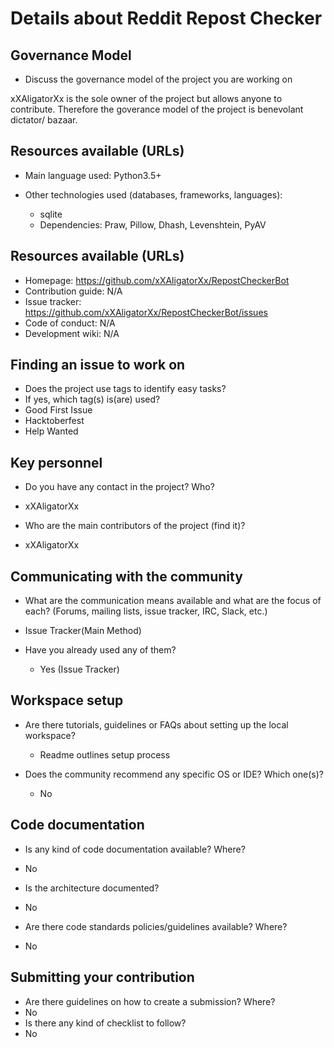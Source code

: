 # Details about Reddit Repost Checker

## Governance Model

  * Discuss the governance model of the project you are working on
  
  xXAligatorXx is the sole owner of the project but allows anyone to contribute. Therefore the goverance model of the project is benevolant dictator/ bazaar.  


## Resources available (URLs)

  * Main language used: 
    Python3.5+
    
  * Other technologies used (databases, frameworks, languages): 
    * sqlite 
    * Dependencies: Praw, Pillow, Dhash, Levenshtein, PyAV

## Resources available (URLs)

  * Homepage: https://github.com/xXAligatorXx/RepostCheckerBot
  * Contribution guide: N/A
  * Issue tracker: https://github.com/xXAligatorXx/RepostCheckerBot/issues
  * Code of conduct: N/A
  * Development wiki: N/A

## Finding an issue to work on
  
  * Does the project use tags to identify easy tasks?
  * If yes, which tag(s) is(are) used?
  * Good First Issue
  * Hacktoberfest
  * Help Wanted
  
## Key personnel

  * Do you have any contact in the project? Who? 
  * xXAligatorXx
  
  * Who are the main contributors of the project (find it)? 
  * xXAligatorXx
  
## Communicating with the community
  
  * What are the communication means available and what are the focus of each? (Forums, mailing lists, issue tracker, IRC, Slack, etc.)
  * Issue Tracker(Main Method)
  
  * Have you already used any of them?
    * Yes (Issue Tracker)

## Workspace setup

  * Are there tutorials, guidelines or FAQs about setting up the local workspace?
    * Readme outlines setup process
   
  * Does the community recommend any specific OS or IDE? Which one(s)?
    * No

## Code documentation
  
   * Is any kind of code documentation available? Where?
   * No
    
   * Is the architecture documented?
   * No
    
   * Are there code standards policies/guidelines available? Where?
   * No
    
## Submitting your contribution

  * Are there guidelines on how to create a submission? Where?
  * No
  * Is there any kind of checklist to follow?
  * No
